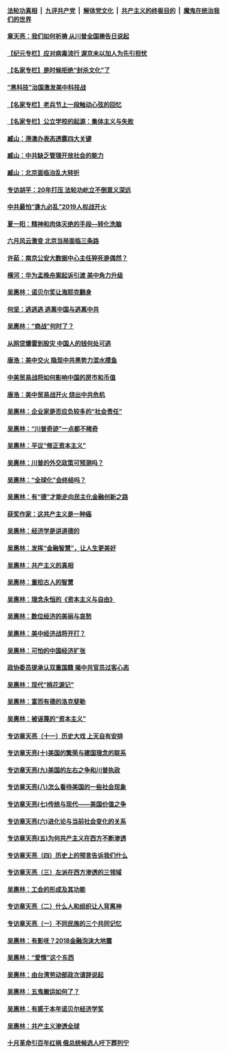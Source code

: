 ####  [法轮功真相](../../../../basic/blob/master/README.md?t=06270802) &nbsp;|&nbsp; [九评共产党](../../../../9ping.md/blob/master/README.md?t=06270802) &nbsp;|&nbsp; [解体党文化](../../../../jtdwh.md/blob/master/README.md?t=06270802)  &nbsp;|&nbsp; [共产主义的终极目的](../../../../gczydzjmd.md/blob/master/README.md?t=06270802) &nbsp;|&nbsp; [魔鬼在统治我们的世界](../../../../mgztzwmdsj.md/blob/master/README.md?t=06270802) 

#### [章天亮：我们如何祈祷 从川普全国祷告日说起](../pages/nsc423/n11944627.md?t=06270802) 

#### [【纪元专栏】应对病毒流行 渥京未以加人为先引担忧](../pages/nsc423/n11875714.md?t=06270802) 

#### [【名家专栏】是时候拒绝“封杀文化”了](../pages/nsc423/n11814093.md?t=06270802) 

#### [“黑科技”治国激发美中科技战](../pages/nsc423/n11638056.md?t=06270802) 

#### [【名家专栏】老兵节上一段触动心弦的回忆](../pages/nsc423/n11646016.md?t=06270802) 

#### [【名家专栏】公立学校的起源：集体主义与失败](../pages/nsc423/n11601833.md?t=06270802) 

#### [臧山：港澳办表态透露四大关键](../pages/nsc423/n11421628.md?t=06270802) 

#### [臧山：中共缺乏管理开放社会的能力](../pages/nsc423/n11407457.md?t=06270802) 

#### [臧山：北京面临治乱大转折](../pages/nsc423/n11406895.md?t=06270802) 

#### [专访胡平：20年打压 法轮功屹立不倒意义深远](../pages/nsc423/n11398800.md?t=06270802) 

#### [中共最怕“逢九必乱”2019人权战开火](../pages/nsc423/n11385248.md?t=06270802) 

#### [夏一阳：精神和肉体灭绝的手段—转化洗脑](../pages/nsc423/n11368250.md?t=06270802) 

#### [六月风云激变 北京当局面临三条路](../pages/nsc423/n11313668.md?t=06270802) 

#### [许茹：南京公安大数据中心主任猝死是偶然？](../pages/nsc423/n11064744.md?t=06270802) 

#### [横河：华为孟晚舟案起诉引渡 美中角力升级](../pages/nsc423/n11027230.md?t=06270802) 

#### [吴惠林：诺贝尔奖让海耶克翻身](../pages/nsc423/n10890049.md?t=06270802) 

#### [何坚：逃逃逃 逃离中国与逃离中共](../pages/nsc423/n10592891.md?t=06270802) 

#### [吴惠林：“商战”何时了？](../pages/nsc423/n10573558.md?t=06270802) 

#### [从网贷爆雷到股灾 中国人的钱何处可逃](../pages/nsc423/n10572800.md?t=06270802) 

#### [唐浩：美中交火 隐现中共黑势力混水摸鱼](../pages/nsc423/n10544040.md?t=06270802) 

#### [中美贸易战将如何影响中国的房市和币值](../pages/nsc423/n10543697.md?t=06270802) 

#### [唐浩：美中贸易战开火 烧出中共危机](../pages/nsc423/n10540126.md?t=06270802) 

#### [吴惠林：企业家是否应负较多的“社会责任”](../pages/nsc423/n10535022.md?t=06270802) 

#### [吴惠林：“川普奇迹”一点都不稀奇](../pages/nsc423/n10512808.md?t=06270802) 

#### [吴惠林：平议“修正资本主义”](../pages/nsc423/n10495724.md?t=06270802) 

#### [吴惠林：川普的外交政策可预测吗？](../pages/nsc423/n10462387.md?t=06270802) 

#### [吴惠林：“全球化”会终结吗？](../pages/nsc423/n10452838.md?t=06270802) 

#### [吴惠林：有“德”才能走向民主化金融创新之路](../pages/nsc423/n10432292.md?t=06270802) 

#### [获奖作家：这共产主义是一种癌](../pages/nsc423/n10431541.md?t=06270802) 

#### [吴惠林：经济学是讲道德的](../pages/nsc423/n10398014.md?t=06270802) 

#### [吴惠林：发挥“金融智慧”，让人生更美好](../pages/nsc423/n10375019.md?t=06270802) 

#### [吴惠林：共产主义的真相](../pages/nsc423/n10351394.md?t=06270802) 

#### [吴惠林：重拾古人的智慧](../pages/nsc423/n10337691.md?t=06270802) 

#### [吴惠林：理念永恒的《资本主义与自由》](../pages/nsc423/n10316274.md?t=06270802) 

#### [吴惠林：数位经济的美丽与哀愁](../pages/nsc423/n10292946.md?t=06270802) 

#### [吴惠林：美中经济战将开打？](../pages/nsc423/n10258825.md?t=06270802) 

#### [吴惠林：可怕的中国经济扩张](../pages/nsc423/n10219147.md?t=06270802) 

#### [政协委员提承认双重国籍 揭中共官员过客心态](../pages/nsc423/n10208809.md?t=06270802) 

#### [吴惠林：现代“桃花源记”](../pages/nsc423/n10185234.md?t=06270802) 

#### [吴惠林：富而有德的洛克斐勒](../pages/nsc423/n10142264.md?t=06270802) 

#### [吴惠林：被诬蔑的“资本主义”](../pages/nsc423/n10124816.md?t=06270802) 

#### [专访章天亮（十一）历史大戏 上天自有安排](../pages/nsc423/n10094905.md?t=06270802) 

#### [专访章天亮(十)美国的繁荣与建国理念的联系](../pages/nsc423/n10094899.md?t=06270802) 

#### [专访章天亮(九)美国的左右之争和川普执政](../pages/nsc423/n10094889.md?t=06270802) 

#### [专访章天亮(八)怎么看待美国的一些社会现象](../pages/nsc423/n10094857.md?t=06270802) 

#### [专访章天亮(七)传统与现代——美国价值之争](../pages/nsc423/n10093140.md?t=06270802) 

#### [专访章天亮(六)进化论与当前社会变化的关系](../pages/nsc423/n10092036.md?t=06270802) 

#### [专访章天亮(五)为何共产主义在西方不断渗透](../pages/nsc423/n10083620.md?t=06270802) 

#### [专访章天亮（四）历史上的预言告诉我们什么](../pages/nsc423/n10083606.md?t=06270802) 

#### [专访章天亮（三）左派在西方渗透的三领域](../pages/nsc423/n10081115.md?t=06270802) 

#### [吴惠林：工会的形成及其功能](../pages/nsc423/n10080633.md?t=06270802) 

#### [专访章天亮（二）什么人和组织让人背离神](../pages/nsc423/n10076637.md?t=06270802) 

#### [专访章天亮（一）不同民族的三个共同记忆](../pages/nsc423/n10074188.md?t=06270802) 

#### [吴惠林：有影呒？2018金融泡沫大地震](../pages/nsc423/n10040534.md?t=06270802) 

#### [吴惠林：“爱情”这个东西](../pages/nsc423/n10019423.md?t=06270802) 

#### [吴惠林：由台湾劳动部政次请辞说起](../pages/nsc423/n9979679.md?t=06270802) 

#### [吴惠林：五鬼搬运如何了？](../pages/nsc423/n9925338.md?t=06270802) 

#### [吴惠林：有感于本年诺贝尔经济学奖](../pages/nsc423/n9871883.md?t=06270802) 

#### [吴惠林：共产主义渗透全球](../pages/nsc423/n9812748.md?t=06270802) 

#### [十月革命引百年红祸 俄总统候选人吁下葬列宁](../pages/nsc423/n9810182.md?t=06270802) 

